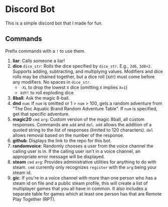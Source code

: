 # Discord Bot

This is a simple discord bot that I made for fun.

## Commands
Prefix commands with a `!` to use them.
1. **liar**: Calls someone a liar!
1. **dice** `dice_str`: Rolls the dice specified by `dice_str`. E.g., `2d6`, `3d8+2`. Supports adding, subtracting, and multiplying values. Modifiers and dice rolls may be chained together, but a dice roll (`XdY`) must come before any modifiers. No spaces in `dice_str`.
    - `-XL` to drop the lowest `X` dice (omitting `X` implies `X=1`)
    - `XdY!` to roll exploding dice
1. **8ball**: Ask the magic 8-ball.
1. **dnd** `num`: If `num` is omitted or 1 > `num` > 100, gets a random adventure from "The Doc Aquatic Brand Random Adventure Table". If `num` is specified, get that specific adventure.
1. **magic20** `cmd` `arg`: Custom version of the magic 8ball, all custom responses. Commands are `add` and `del`. `add` allows the addition of a quoted string to the list of responses (limited to 120 characters). `del` allows removal based on the number of the response.
1. **github**: Displays the link to the repo for this bot.
1. **randomvoice**: Randomly chooses a user from the voice channel the calling user is in. If the calling user isn't in a voice channel, an appropriate error message will be displayed.
1. **steam** `cmd` `arg`: Provides administrative utilities for anything to do with steam. `cmd` currently only recognizes `register` with the `arg` being your steam id.
1. **gic**: If you're in a voice channel with more than one person who has a steam id on file and a public steam profile, this will create a list of multiplayer games that you all have in common. It also includes a separate table for games which at least one person has that are Remote Play Together (RPT).